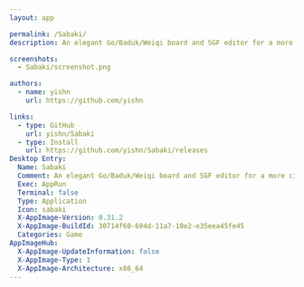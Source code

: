 ```yaml
---
layout: app

permalink: /Sabaki/
description: An elegant Go/Baduk/Weiqi board and SGF editor for a more civilized age.

screenshots:
  - Sabaki/screenshot.png

authors:
  - name: yishn
    url: https://github.com/yishn

links:
  - type: GitHub
    url: yishn/Sabaki
  - type: Install
    url: https://github.com/yishn/Sabaki/releases
Desktop Entry:
  Name: Sabaki
  Comment: An elegant Go/Baduk/Weiqi board and SGF editor for a more civilized age.
  Exec: AppRun
  Terminal: false
  Type: Application
  Icon: sabaki
  X-AppImage-Version: 0.31.2
  X-AppImage-BuildId: 30714f60-694d-11a7-10e2-e35eea45fe45
  Categories: Game
AppImageHub:
  X-AppImage-UpdateInformation: false
  X-AppImage-Type: 1
  X-AppImage-Architecture: x86_64
---
```

